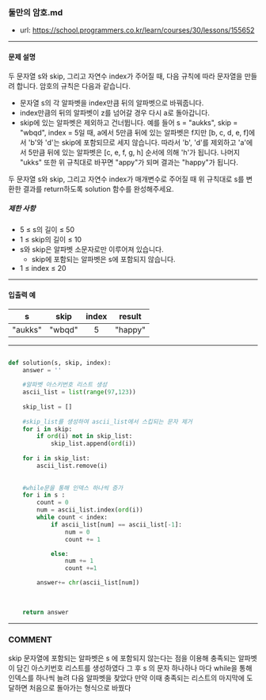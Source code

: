 ### 둘만의 암호.md

 - url: https://school.programmers.co.kr/learn/courses/30/lessons/155652
 
 --------
 
#### 문제 설명
두 문자열 s와 skip, 그리고 자연수 index가 주어질 때, 다음 규칙에 따라 문자열을 만들려 합니다. 암호의 규칙은 다음과 같습니다.

 - 문자열 s의 각 알파벳을 index만큼 뒤의 알파벳으로 바꿔줍니다.
 - index만큼의 뒤의 알파벳이 z를 넘어갈 경우 다시 a로 돌아갑니다.
 - skip에 있는 알파벳은 제외하고 건너뜁니다.
예를 들어 s = "aukks", skip = "wbqd", index = 5일 때, a에서 5만큼 뒤에 있는 알파벳은 f지만 [b, c, d, e, f]에서 'b'와 'd'는 skip에 포함되므로 세지 않습니다. 따라서 'b', 'd'를 제외하고 'a'에서 5만큼 뒤에 있는 알파벳은 [c, e, f, g, h] 순서에 의해 'h'가 됩니다. 나머지 "ukks" 또한 위 규칙대로 바꾸면 "appy"가 되며 결과는 "happy"가 됩니다.

두 문자열 s와 skip, 그리고 자연수 index가 매개변수로 주어질 때 위 규칙대로 s를 변환한 결과를 return하도록 solution 함수를 완성해주세요.

##### 제한 사항
 - 5 ≤ s의 길이 ≤ 50
 - 1 ≤ skip의 길이 ≤ 10
 - s와 skip은 알파벳 소문자로만 이루어져 있습니다.
    - skip에 포함되는 알파벳은 s에 포함되지 않습니다.
 - 1 ≤ index ≤ 20
--------
 
#### 입출력 예
|s|skip|index|result|
|:---:|:---:|:---:|:---:|
|"aukks"|"wbqd"|5|"happy"|
 
--------



```python

def solution(s, skip, index):
    answer = ''
    
    #알파벳 아스키번호 리스트 생성
    ascii_list = list(range(97,123))
    
    skip_list = []
    
    #skip_list를 생성하여 ascii_list에서 스킵되는 문자 제거
    for i in skip:
        if ord(i) not in skip_list:
            skip_list.append(ord(i))
        
    for i in skip_list:
        ascii_list.remove(i)
    
    
    #while문을 통해 인덱스 하나씩 증가
    for i in s :
        count = 0
        num = ascii_list.index(ord(i))
        while count < index:
            if ascii_list[num] == ascii_list[-1]:
                num = 0
                count += 1

            else:
                num += 1
                count +=1

        answer+= chr(ascii_list[num])
            
    
    
    return answer

```

------
### COMMENT
skip 문자열에 포함되는 알파벳은 s 에 포함되지 않는다는 점을 이용해 충족되는 알파벳이 담긴 아스키번호 리스트를 생성하였다
그 후 s 의 문자 하나하나 마다 while을 통해 인덱스를 하나씩 늘려 다음 알파벳을 찾았다
만약 이때 충족되는 리스트의 마지막에 도달하면 처음으로 돌아가는 형식으로 바꿨다



